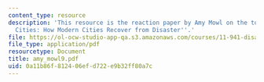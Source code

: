 ```yaml
---
content_type: resource
description: 'This resource is the reaction paper by Amy Mowl on the topic ''Resilient
  Cities: How Modern Cities Recover from Disaster''.'
file: https://ol-ocw-studio-app-qa.s3.amazonaws.com/courses/11-941-disaster-vulnerability-and-resilience-spring-2005/0a11b86f812406efd722e9b32ff80a7c_amy_mowl9.pdf
file_type: application/pdf
resourcetype: Document
title: amy_mowl9.pdf
uid: 0a11b86f-8124-06ef-d722-e9b32ff80a7c
---
```

